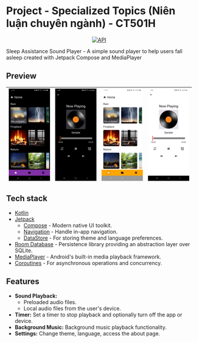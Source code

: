 # Project - Specialized Topics (Niên luận chuyên ngành) - CT501H
<p align="center">
  <a href="https://android-arsenal.com/api?level=33"><img alt="API" src="https://img.shields.io/badge/API-33%2B-brightgreen"/></a>
</p>

Sleep Assistance Sound Player - A simple sound player to help users fall asleep created with Jetpack Compose and MediaPlayer


## Preview

| ![home](previews/Home-dark.png) | ![player](previews/playsong-dark.png) | ![home](previews/Home-light.png) | ![player](previews/playsong-light.png) |
|---------------------------------|:-------------------------------------:|:--------------------------------:|:--------------------------------------:|

## Tech stack

- [Kotlin]([https://kotlinlang.org/](https://kotlinlang.org/)) 
- [Jetpack]([https://developer.android.com/jetpack](https://developer.android.com/jetpack))
  - [Compose]([https://developer.android.com/jetpack/compose](https://developer.android.com/jetpack/compose)) - Modern native UI toolkit.
  - [Navigation]([https://developer.android.com/jetpack/compose/navigation](https://developer.android.com/jetpack/compose/navigation)) - Handle in-app navigation.
  - [DataStore]([https://developer.android.com/topic/libraries/architecture/datastore](https://developer.android.com/topic/libraries/architecture/datastore)) - For storing theme and language preferences.
- [Room Database]([https://developer.android.com/training/data-storage/room](https://developer.android.com/training/data-storage/room)) - Persistence library providing an abstraction layer over SQLite.
- [MediaPlayer]([https://developer.android.com/guide/topics/media/mediaplayer](https://developer.android.com/guide/topics/media/mediaplayer)) - Android's built-in media playback framework.
- [Coroutines]([https://kotlinlang.org/docs/reference/coroutines-overview.html](https://kotlinlang.org/docs/reference/coroutines-overview.html)) - For asynchronous operations and concurrency.

## Features

* **Sound Playback:**
    * Preloaded audio files.
    * Local audio files from the user's device.
* **Timer:** Set a timer to stop playback and optionally turn off the app or device.
* **Background Music:** Background music playback functionality.
* **Settings:** Change theme, language, access the about page.


